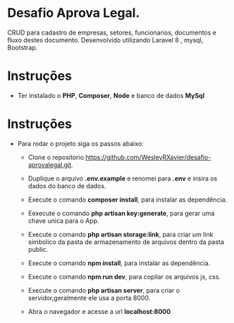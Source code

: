 
 # Desafio Aprova Legal. 
  CRUD para cadastro de empresas, setores, funcionarios, documentos e fluxo destes documento.
  Desenvolvido utilizando Laravel 8 , mysql, Bootstrap.
 

  # Instruções
  - Ter instalado o **PHP**, **Composer**, **Node** e banco de dados **MySql**

 # Instruções
 - Para rodar o projeto siga os passos abaixo:

    - Clone o repositorio https://github.com/WesleyRXavier/desafio-aprovalegal.git.
    - Duplique o arquivo **.env.example** e renomei para **.env** e insira os dados do banco de dados. 
    - Execute o comando **composer install**, para instalar as dependência. 
    - Eexecute o comando **php artisan key:generate**, para gerar uma chave unica para o App.
    - Execute o comando **php artisan storage:link**, para criar um link simbolico da pasta de 
    armazenamento de arquivos dentro da pasta public.

    - Execute o comando **npm install**, para instalar as dependência.
    - Execute o comando **npm run dev**, para copilar os arquivos js, css.  
    - Execute o comando **php artisan server**, para criar o servidor,geralmente ele usa a porta 8000.
     - Abra o navegador e acesse a url **localhost:8000**
   
 

